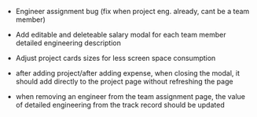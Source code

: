 

- Engineer assignment bug (fix when project eng. already, cant be a team member)
- Add editable and deleteable salary modal for each team member detailed engineering description

- Adjust project cards sizes for less screen space consumption


- after adding project/after adding expense, when closing the modal, it should add directly to the project page without refreshing the page

- when removing an engineer from the team assignment page, the value of detailed engineering from the track record should be updated
